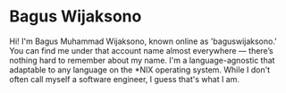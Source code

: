 # Bagus Wijaksono

Hi! I'm Bagus Muhammad Wijaksono, known online as 'baguswijaksono.' You can find me under that account name almost everywhere — there’s nothing hard to remember about my name. I'm a language-agnostic that adaptable to any language on the *NIX operating system. While I don't often call myself a software engineer, I guess that's what I am.
